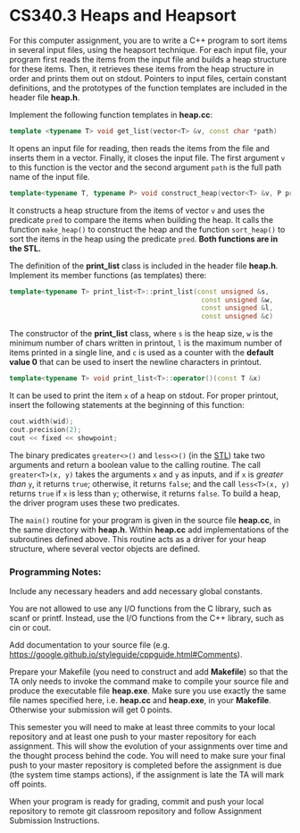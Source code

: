 # CS340.3 Heaps and Heapsort
For this computer assignment, you are to write a C++ program to sort items in several input files, using the heapsort technique. For each input file, your program first reads the items from the input file and builds a heap structure for these items. Then, it retrieves these items from the heap structure in order and prints them out on stdout. Pointers to input files, certain constant definitions, and the prototypes of the function templates are included in the header file **heap.h**.

Implement the following function templates in **heap.cc**:

```c++
template <typename T> void get_list(vector<T> &v, const char *path)
```
It opens an input file for reading, then reads the items from the file and inserts them in a vector. Finally, it closes the input file. The first argument `v` to this function is the vector and the second argument `path` is the full path name of the input file.

```c++
template<typename T, typename P> void construct_heap(vector<T> &v, P pred)
``` 

It constructs a heap structure from the items of vector `v` and uses the predicate `pred` to compare the items when building the heap. It calls the function `make_heap()` to construct the heap and the function `sort_heap()` to sort the items in the heap using the predicate `pred`. **Both functions are in the STL.**

The definition of the **print_list** class is included in the header file **heap.h**. Implement its member functions (as templates) there:

```c++
template<typename T> print_list<T>::print_list(const unsigned &s, 
                                                const unsigned &w, 
                                                const unsigned &l, 
                                                const unsigned &c)
```

The constructor of the **print_list** class, where `s` is the heap size, `w` is the minimum number of chars written in printout, `l` is the maximum number of items printed in a single line, and `c` is used as a counter with the **default value 0** that can be used to insert the newline characters in printout.


```c++
template<typename T> void print_list<T>::operator()(const T &x)
```

It can be used to print the item `x` of a heap on stdout. For proper printout, insert the following statements at the beginning of this function:

```c++
cout.width(wid); 
cout.precision(2);
cout << fixed << showpoint;
```

The binary predicates `greater<>()` and `less<>()` (in the [STL](http://www.cplusplus.com/reference/functional/greater/)) take two arguments and return a boolean value to the calling routine. The call `greater<T>(x, y)` takes the arguments `x` and `y` as inputs, and if `x` is *greater than* `y`, it returns `true`; otherwise, it returns `false`; and the call `less<T>(x, y)` returns `true` if `x` is less than `y`; otherwise, it returns `false`. To build a heap, the driver program uses these two predicates.

The `main()` routine for your program is given in the source file **heap.cc**, in the same directory with **heap.h**. Within **heap.cc** add implementations of the subroutines defined above. This routine acts as a driver for your heap structure, where several vector objects are defined.

### Programming Notes:

Include any necessary headers and add necessary global constants.

You are not allowed to use any I/O functions from the C library, such as scanf or printf. Instead, use the I/O functions from the C++ library, such as cin or cout.

Add documentation to your source file (e.g. https://google.github.io/styleguide/cppguide.html#Comments).

Prepare your Makefile (you need to construct and add **Makefile**) so that the TA only needs to invoke the command make to compile your source file and produce the executable file **heap.exe**. Make sure you use exactly the same file names specified here, i.e. **heap.cc** and **heap.exe**, in your **Makefile**. Otherwise your submission will get 0 points.

This semester you will need to make at least three commits to your local repository and at least one push to your master repository for each assignment. This will show the evolution of your assignments over time and the thought process behind the code. You will need to make sure your final push to your master repository is completed before the assignment is due (the system time stamps actions), if the assignment is late the TA will mark off points.

When your program is ready for grading, commit and push your local repository to remote git classroom repository and follow Assignment Submission Instructions.